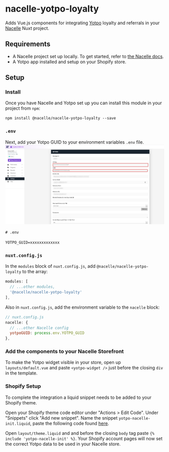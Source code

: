 # nacelle-yotpo-loyalty

Adds Vue.js components for integrating [Yotpo](https://www.yotpo.com/platform/loyalty/) loyalty and referrals in your [Nacelle](https://getnacelle.com/) Nuxt project.

## Requirements

- A Nacelle project set up locally. To get started, refer to [the Nacelle docs](https://docs.getnacelle.com).
- A Yotpo app installed and setup on your Shopify store.

## Setup

### Install

Once you have Nacelle and Yotpo set up you can install this module in your project from `npm`:

```
npm install @nacelle/nacelle-yotpo-loyalty --save
```

### `.env`

Next, add your Yotpo GUID to your environment variables `.env` file.
[![Yotpo](yotpo_settings_guide.png)](./yotpo_settings_guide.png)

```
# .env

YOTPO_GUID=xxxxxxxxxxxxx
```

### `nuxt.config.js`

In the `modules` block of `nuxt.config.js`, add `@nacelle/nacelle-yotpo-loyalty` to the array:

```javascript
modules: [
  // ...other modules,
  '@nacelle/nacelle-yotpo-loyalty'
],
```

Also in `nuxt.config.js`, add the environment variable to the `nacelle` block:

```javascript
// nuxt.config.js
nacelle: {
  // ...other Nacelle config
  yotpoGUID: process.env.YOTPO_GUID
},
```

### Add the components to your Nacelle Storefront

To make the Yotpo widget visible in your store, open up `layouts/default.vue` and paste `<yotpo-widget />` just before the closing `div` in the template.

### Shopify Setup

To complete the integration a liquid snippet needs to be added to your Shopify theme.

Open your Shopify theme code editor under "Actions > Edit Code". Under "Snippets" click "Add new snippet". Name the snippet `yotpo-nacelle-init.liquid`, paste the following code found [here](liquid/yotpo-nacelle-init.md).

Open `layout/theme.liquid` and and before the closing `body` tag paste `{% include 'yotpo-nacelle-init' %}`. Your Shopify account pages will now set the correct Yotpo data to be used in your Nacelle store.
